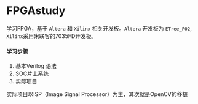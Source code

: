 # FPGAstudy  

学习FPGA，基于 `Altera` 和 `Xilinx` 相关开发板。`Altera` 开发板为 `ETree_F02`, `Xilinx`采用米联客的7035FD开发板。  

####  学习步骤  
1. 基本Verilog 语法  
2. SOC片上系统  
3. 实际项目  

实际项目以ISP（Image Signal Processor）为主，其次就是OpenCV的移植  

